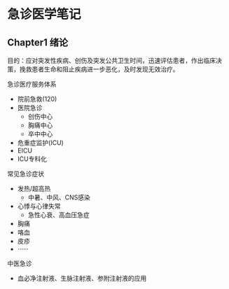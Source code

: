 # 急诊医学笔记

## Chapter1 绪论

目的：应对突发性疾病、创伤及突发公共卫生时间，迅速评估患者，作出临床决策，挽救患者生命和阻止疾病进一步恶化，及时发现无效治疗。

急诊医疗服务体系
- 院前急救(120)
- 医院急诊
  - 创伤中心
  - 胸痛中心
  - 卒中中心
-  危重症监护(ICU)
  - EICU
  - ICU专科化

常见急诊症状
- 发热/超高热
  - 中暑、中风、CNS感染
- 心悸与心律失常
  - 急性心衰、高血压急症
- 胸痛
- 咯血
- 皮疹
- ······

中医急诊
- 血必净注射液、生脉注射液、参附注射液的应用